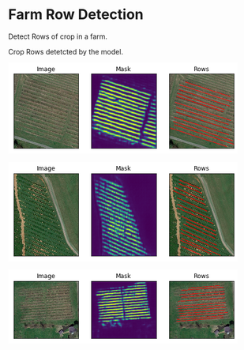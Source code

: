 # Farm Row Detection
Detect Rows of crop in a farm.

Crop Rows detetcted by the model.

![](test/test.png)

![](test/test1.png)

![](test/test2.png)
